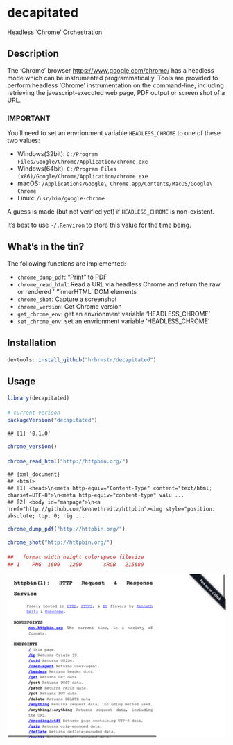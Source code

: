 
# decapitated

Headless ‘Chrome’ Orchestration

## Description

The ‘Chrome’ browser <https://www.google.com/chrome/> has a headless
mode which can be instrumented programmatically. Tools are provided to
perform headless ‘Chrome’ instrumentation on the command-line, including
retrieving the javascript-executed web page, PDF output or screen shot
of a URL.

### IMPORTANT

You’ll need to set an envrionment variable `HEADLESS_CHROME` to one of
these two values:

  - Windows(32bit): `C:/Program
    Files/Google/Chrome/Application/chrome.exe`
  - Windows(64bit): `C:/Program Files
    (x86)/Google/Chrome/Application/chrome.exe`
  - macOS: `/Applications/Google\ Chrome.app/Contents/MacOS/Google\
    Chrome`
  - Linux: `/usr/bin/google-chrome`

A guess is made (but not verified yet) if `HEADLESS_CHROME` is
non-existent.

It’s best to use `~/.Renviron` to store this value for the time being.

## What’s in the tin?

The following functions are implemented:

  - `chrome_dump_pdf`: “Print” to PDF
  - `chrome_read_html`: Read a URL via headless Chrome and return the
    raw or rendered ’
    <body>
    ‘’innerHTML’ DOM elements
  - `chrome_shot`: Capture a screenshot
  - `chrome_version`: Get Chrome version
  - `get_chrome_env`: get an envrionment variable ‘HEADLESS\_CHROME’
  - `set_chrome_env`: set an envrionment variable ‘HEADLESS\_CHROME’

## Installation

``` r
devtools::install_github("hrbrmstr/decapitated")
```

## Usage

``` r
library(decapitated)

# current verison
packageVersion("decapitated")
```

    ## [1] '0.1.0'

``` r
chrome_version()

chrome_read_html("http://httpbin.org/")
```

    ## {xml_document}
    ## <html>
    ## [1] <head>\n<meta http-equiv="Content-Type" content="text/html; charset=UTF-8">\n<meta http-equiv="content-type" valu ...
    ## [2] <body id="manpage">\n<a href="http://github.com/kennethreitz/httpbin"><img style="position: absolute; top: 0; rig ...

``` r
chrome_dump_pdf("http://httpbin.org/")
```

``` r
chrome_shot("http://httpbin.org/")

##   format width height colorspace filesize
## 1    PNG  1600   1200       sRGB   215680
```

![screenshot.png](screenshot.png)
